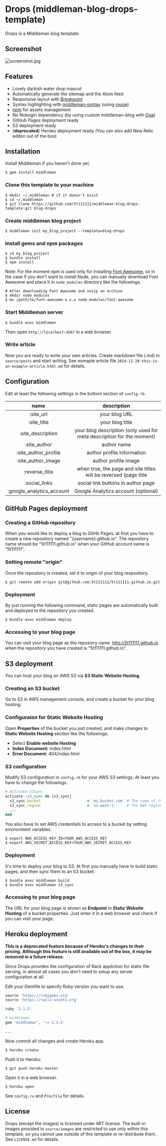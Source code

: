 # Drops (middleman-blog-drops-template)

Drops is a Middleman blog template.

## Screenshot

![screenshot.jpg](https://raw.githubusercontent.com/wiki/5t111111/middleman-blog-drops-template/images/screenshot.jpg)

## Features

- Lovely darkish water drop mascot
- Automatically generate the sitemap and the Atom feed
- Responsive layout with [Breakpoint](http://breakpoint-sass.com/)
- Syntax highlighting with [middleman-syntax](https://github.com/middleman/middleman-syntax) (using [rouge](https://github.com/jneen/rouge))
- [npm](https://www.npmjs.com/) for assets management
- No Nokogiri dependency (by using custom middleman-blog with [Oga](https://github.com/YorickPeterse/oga))
- GitHub Pages deployment ready
- S3 deployment ready
- (**deprecated**) Heroku deployment ready (You can also add New Relic addon out of the box)

## Installation

Install Middleman if you haven't done yet.

```console
$ gem install middleman
```

### Clone this template to your machine

```console
$ mkdir ~/.middleman # if it doesn't exist
$ cd ~/.middleman
$ git clone https://github.com/5t111111/middleman-blog-drops-template.git blog-drops
```

### Create middleman blog project

```console
$ middleman init my_blog_project --template=blog-drops
```

### Install gems and npm packages

```console
$ cd my_blog_project
$ bundle install
$ npm install
```

Note: For the moment npm is used only for installing [Font Awesome](https://fortawesome.github.io/Font-Awesome/), so in the case if you don't want to install Node, you can manually download Font Awesome and place it in `node_modules` directory like the followings.

``` text
# After downloading Font Awesome and unzip an archive
$ mkdir node_modules
$ mv /path/to/font-awesome-x.x.x node_modules/font-awesome
```

### Start Middleman server

```console
$ bundle exec middleman
```

Then open `http://localhost:4567` in a web browser.

### Write article

Now you are ready to write your own articles. Create markdown file (.md) in `source/posts` and start writing. See exmaple article file `2014-11-20-this-is-an-example-article.html.md` for details.

## Configuration

Edit at least the following settings in the bottom section of `config.rb`.

| name                        | description                                                                             |
|:---------------------------:|:---------------------------------------------------------------------------------------:|
| :site_url                   | your blog URL                                                                           |
| :site_title                 | your blog title                                                                         |
| :site_description           | your blog description (only used for meta description for the moment)                   |
| :site_author                | author name                                                                             |
| :site_author_profile        | author profile information                                                              |
| :site_author_image          | author profile image                                                                    |
| :reverse_title              | when true, the page and site titles will be reversed (page title | site title)          |
| :social_links               | social link buttons in author page                                                      |
| :google_analytics_account   | Google Analytics account (optional)                                                     |

## GitHub Pages deployment

### Creating a GitHub repository

When you would like to deploy a blog to GitHb Pages, at first you have to create a new repository named "{username}.github.io". The repository name should be "5t111111.github.io" when your GitHub account name is "5t111111".

### Setting remote "origin"

Once the repository is created, set it to origin of your blog respository.

```text
$ git remote add origin git@github.com:5t111111/5t111111.github.io.git
```

### Deployment

By just running the following command, static pages are automatically built and deployed to the repository you created.

```text
$ bundle exec middleman deploy
```

### Accessing to your blog page

You can visit your blog page as the reposiory name. http://5t111111.github.io when the repository you have created is "5t111111.github.io".

## S3 deployment

You can host your blog on AWS S3 via **S3 Static Website Hosting**.

### Creating an S3 bucket

Go to S3 in AWS management console, and create a bucket for your blog hosting.

### Configuraion for Static Website Hosting

Open **Properties** of the bucket you just created, and make changes to **Static Website Hosting** section like the followings.

- Select **Enable website Hosting**
- **Index Document:** index.html
- **Error Document:** 404/index.html

### S3 configuration

Modify S3 configuration in `config.rb` for your AWS S3 settings. At least you have to change the followings.

```ruby
# Activate S3Sync
activate :s3_sync do |s3_sync|
  s3_sync.bucket                     = 'my.bucket.com' # The name of the S3 bucket you are targetting. This is globally unique.
  s3_sync.region                     = 'us-west-1'     # The AWS region for your bucket.
  ...
end
```

You also have to set AWS credentials to access to a bucket by setting environment variables.

```text
$ export AWS_ACCESS_KEY_ID=YOUR_AWS_ACCESS_KEY
$ export AWS_SECRET_ACCESS_KEY=YOUR_AWS_SECRET_ACCESS_KEY
```

### Deployment

It's time to deploy your blog to S3. At first you manually have to build static pages, and then sync them to an S3 bucket.

```text
$ bundle exec middleman build
$ bundle exec middleman s3_sync
```

### Accessing to your blog page

The URL for your blog page is shown as **Endpoint** in **Static Website Hosting** of a bucket properties. Just enter it in a web browser and check if you can visit your page.

## Heroku deployment

**This is a deprecated feature because of Heroku's changes to their pricing. Although this feature is still available out of the box, it may be removed in a future release.**

Since Drops provides the configuration of Rack appliction for static file serving, in almost all cases you don't need to setup any server configuration at all.

Edit your Gemfile to specify Ruby version you want to use.

```ruby
source 'https://rubygems.org'
source 'https://rails-assets.org'

ruby '2.1.5'

# middleman
gem 'middleman', '~> 3.3.5'

...
```

Now commit all changes and create Heroku app.

```text
$ heroku create
```

Push it to Heroku.

```text
$ git push heroku master
```

Open it in a web browser.

```text
$ heroku open
```

See `config.ru` and `Procfile` for details.

## License

Drops (except the images) is licensed under MIT license.
The built-in images provided in `source/images` are restricted to use only within this template, so you cannot use outside of this template or re-distribute them.
See `LICENSE.md` for details.

